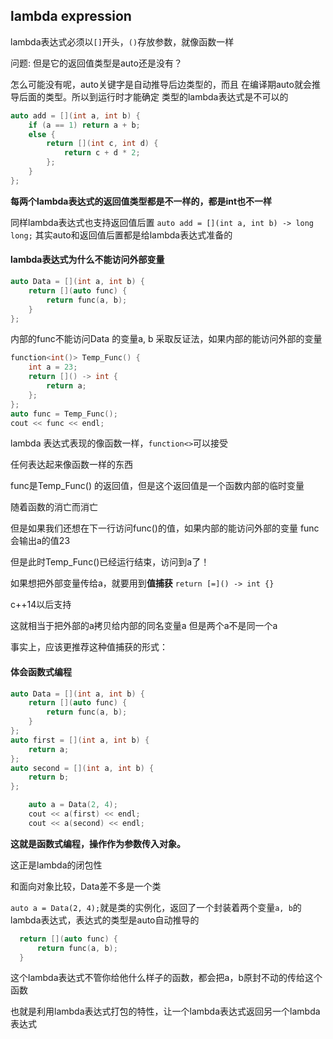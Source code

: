 
## lambda expression


lambda表达式必须以`[]`开头，`()`存放参数，就像函数一样

问题:
但是它的返回值类型是auto还是没有？

怎么可能没有呢，auto关键字是自动推导后边类型的，而且
在编译期auto就会推导后面的类型。所以到运行时才能确定
类型的lambda表达式是不可以的

```c++
auto add = [](int a, int b) {
    if (a == 1) return a + b;
    else {
        return [](int c, int d) {
            return c + d * 2;
        };
    }
};
```
**每两个lambda表达式的返回值类型都是不一样的，都是int也不一样**

同样lambda表达式也支持返回值后置
`auto add = [](int a, int b) -> long long;`
其实auto和返回值后置都是给lambda表达式准备的

#### lambda表达式为什么不能访问外部变量

```c++
auto Data = [](int a, int b) {
    return [](auto func) {
        return func(a, b);
    }
};
```
内部的func不能访问Data 的变量a, b
采取反证法，如果内部的能访问外部的变量

```c++
function<int()> Temp_Func() {
    int a = 23;
    return []() -> int {
        return a;
    };
};
auto func = Temp_Func();
cout << func << endl;
```

lambda 表达式表现的像函数一样，`function<>`可以接受

任何表达起来像函数一样的东西

func是Temp_Func() 的返回值，但是这个返回值是一个函数内部的临时变量

随着函数的消亡而消亡

但是如果我们还想在下一行访问func()的值，如果内部的能访问外部的变量
func会输出a的值23

但是此时Temp_Func()已经运行结束，访问到a了！

如果想把外部变量传给a，就要用到**值捕获**
    `return [=]() -> int {}` 

c++14以后支持

这就相当于把外部的a拷贝给内部的同名变量a
但是两个a不是同一个a

事实上，应该更推荐这种值捕获的形式：



#### 体会函数式编程

```c++
auto Data = [](int a, int b) {
    return [](auto func) {
        return func(a, b);
    }
};
auto first = [](int a, int b) {
    return a;
};
auto second = [](int a, int b) {
    return b;
};

    auto a = Data(2, 4);
    cout << a(first) << endl;
    cout << a(second) << endl;
```

**这就是函数式编程，操作作为参数传入对象。**

这正是lambda的闭包性

和面向对象比较，Data差不多是一个类

`auto a = Data(2, 4);`就是类的实例化，返回了一个封装着两个变量`a, b`的lambda表达式，表达式的类型是auto自动推导的

  ```c++
    return [](auto func) {
        return func(a, b);
    }
  ```

这个lambda表达式不管你给他什么样子的函数，都会把a，b原封不动的传给这个函数

也就是利用lambda表达式打包的特性，让一个lambda表达式返回另一个lambda表达式








